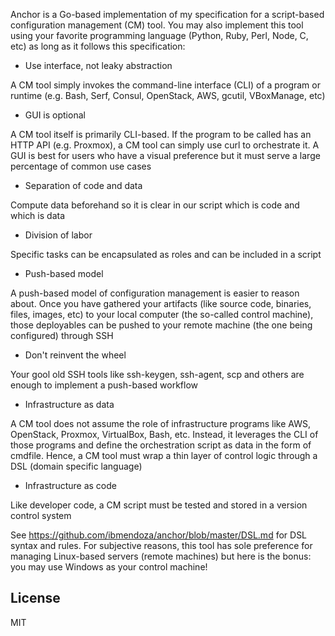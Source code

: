 Anchor is a Go-based implementation of my specification for a script-based configuration management (CM) tool. You may also implement this tool using your favorite programming language (Python, Ruby, Perl, Node, C, etc) as long as it follows this specification:

- Use interface, not leaky abstraction

A CM tool simply invokes the command-line interface (CLI) of a program or runtime (e.g. Bash, Serf, Consul, OpenStack, AWS, gcutil, VBoxManage, etc)

- GUI is optional

A CM tool itself is primarily CLI-based. If the program to be called has an HTTP API (e.g. Proxmox), a CM tool can simply use curl to orchestrate it. A GUI is best for users who have a visual preference but it must serve a large percentage of common use cases

- Separation of code and data

Compute data beforehand so it is clear in our script which is code and which is data

- Division of labor

Specific tasks can be encapsulated as roles and can be included in a script

- Push-based model

A push-based model of configuration management is easier to reason about. Once you have gathered your artifacts (like source code, binaries, files, images, etc) to your local computer (the so-called control machine), those deployables can be pushed to your remote machine (the one being configured) through SSH

- Don't reinvent the wheel

Your gool old SSH tools like ssh-keygen, ssh-agent, scp and others are enough to implement a push-based workflow

- Infrastructure as data

A CM tool does not assume the role of infrastructure programs like AWS, OpenStack, Proxmox, VirtualBox, Bash, etc. Instead, it leverages the CLI of those programs and define the orchestration script as data in the form of cmdfile. Hence, a CM tool must wrap a thin layer of control logic through a DSL (domain specific language)

- Infrastructure as code

Like developer code, a CM script must be tested and stored in a version control system


See https://github.com/ibmendoza/anchor/blob/master/DSL.md for DSL syntax and rules. For subjective reasons, this tool has sole preference for managing Linux-based servers (remote machines) but here is the bonus: you may use Windows as your control machine!

License
-------

MIT
